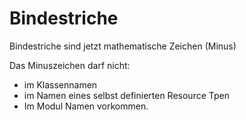 # Bindestriche

Bindestriche sind jetzt mathematische Zeichen (Minus)

Das Minuszeichen darf nicht:
- im Klassennamen
- im Namen eines selbst definierten Resource Tpen
- Im Modul Namen
vorkommen.


